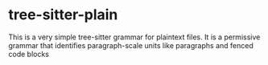 # tree-sitter-plain

This is a very simple tree-sitter grammar for plaintext files. It is a permissive grammar that identifies
paragraph-scale units like paragraphs and fenced code blocks
